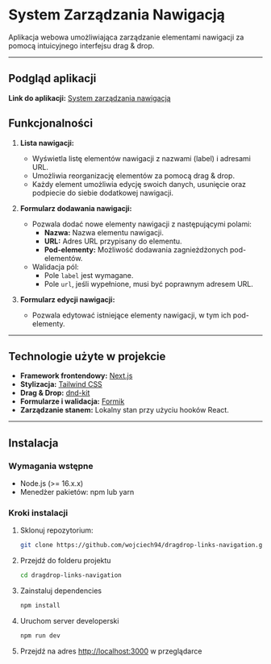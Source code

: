 # System Zarządzania Nawigacją

Aplikacja webowa umożliwiająca zarządzanie elementami nawigacji za pomocą intuicyjnego interfejsu drag & drop.

---

## **Podgląd aplikacji**
**Link do aplikacji:** [System zarządzania nawigacją](https://dragdrop-links-navigation.vercel.app/)

## **Funkcjonalności**
1. **Lista nawigacji:**
   - Wyświetla listę elementów nawigacji z nazwami (label) i adresami URL.
   - Umożliwia reorganizację elementów za pomocą drag & drop.
   - Każdy element umożliwia edycję swoich danych, usunięcie oraz podpiecie do siebie dodatkowej nawigacji.

2. **Formularz dodawania nawigacji:**
   - Pozwala dodać nowe elementy nawigacji z następującymi polami:
     - **Nazwa:** Nazwa elementu nawigacji.
     - **URL:** Adres URL przypisany do elementu.
     - **Pod-elementy:** Możliwość dodawania zagnieżdżonych pod-elementów.
   - Walidacja pól:
     - Pole `label` jest wymagane.
     - Pole `url`, jeśli wypełnione, musi być poprawnym adresem URL.

3. **Formularz edycji nawigacji:**
   - Pozwala edytować istniejące elementy nawigacji, w tym ich pod-elementy.

---

## **Technologie użyte w projekcie**
- **Framework frontendowy:** [Next.js](https://nextjs.org/)
- **Stylizacja:** [Tailwind CSS](https://tailwindcss.com/)
- **Drag & Drop:** [dnd-kit](https://dndkit.com/)
- **Formularze i walidacja:** [Formik](https://formik.org/)
- **Zarządzanie stanem:** Lokalny stan przy użyciu hooków React.

---

## **Instalacja**
### Wymagania wstępne
- Node.js (>= 16.x.x)
- Menedżer pakietów: npm lub yarn

### Kroki instalacji
1. Sklonuj repozytorium:
   ```bash
   git clone https://github.com/wojciech94/dragdrop-links-navigation.git
   ```
2. Przejdź do folderu projektu
   ```bash
   cd dragdrop-links-navigation
   ```
3. Zainstaluj dependencies
    ```bash
   npm install
   ```
4. Uruchom server developerski
    ```bash
   npm run dev
   ```
5. Przejdź na adres [http://localhost:3000](http://localhost:3000) w przeglądarce
